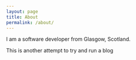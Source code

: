 ```yaml
---
layout: page
title: About
permalink: /about/
---
```


I am a software developer from Glasgow, Scotland.

This is another attempt to try and run a blog
